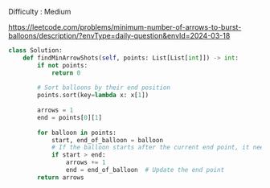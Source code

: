 Difficulty : Medium 

https://leetcode.com/problems/minimum-number-of-arrows-to-burst-balloons/description/?envType=daily-question&envId=2024-03-18

```python
class Solution:
    def findMinArrowShots(self, points: List[List[int]]) -> int:
        if not points:
            return 0
        
        # Sort balloons by their end position
        points.sort(key=lambda x: x[1])
        
        arrows = 1
        end = points[0][1]
        
        for balloon in points:
            start, end_of_balloon = balloon
            # If the balloon starts after the current end point, it needs a new arrow
            if start > end:
                arrows += 1
                end = end_of_balloon  # Update the end point
        return arrows

```
